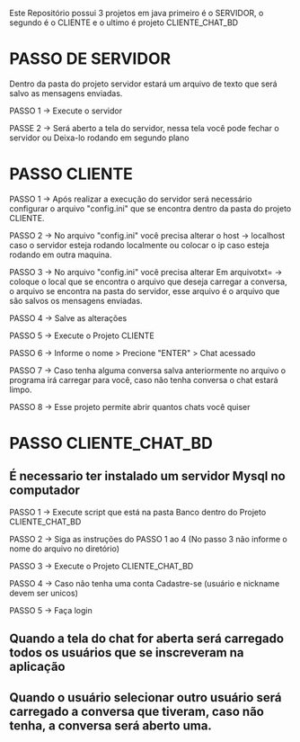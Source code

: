 Este Repositório possui 3 projetos em java primeiro é o SERVIDOR, o segundo é o CLIENTE e o ultimo é projeto CLIENTE_CHAT_BD

# PASSO DE SERVIDOR
Dentro da pasta do projeto servidor estará um arquivo de texto que será salvo as mensagens enviadas.

PASSO 1 -> Execute o servidor

PASSE 2 -> Será aberto a tela do servidor, nessa tela você pode fechar o servidor ou Deixa-lo rodando em segundo plano

# PASSO CLIENTE 
PASSO 1 -> Após realizar a execução do servidor será necessário configurar o arquivo "config.ini" que se encontra dentro da pasta do projeto CLIENTE.

PASSO 2 -> No arquivo "config.ini" você precisa alterar o host -> localhost caso o servidor esteja rodando localmente ou colocar o ip caso esteja rodando em outra maquina.

PASSO 3 -> No arquivo "config.ini" você precisa alterar Em arquivotxt= -> coloque o local que se encontra o arquivo que deseja carregar a conversa, o arquivo se encontra na pasta do servidor, esse arquivo é o arquivo que são salvos os mensagens enviadas. 

PASSO 4 -> Salve as alterações

PASSO 5 -> Execute o Projeto CLIENTE

PASSO 6 -> Informe o nome > Precione "ENTER" > Chat acessado

PASSO 7 -> Caso tenha alguma conversa salva anteriormente no arquivo o programa irá carregar para você, caso não tenha conversa o chat estará limpo.

PASSO 8 -> Esse projeto permite abrir quantos chats você quiser

# PASSO CLIENTE_CHAT_BD
## É necessario ter instalado um servidor Mysql no computador

PASSO 1 -> Execute script que está na pasta Banco dentro do Projeto CLIENTE_CHAT_BD

PASSO 2 -> Siga as instruções do PASSO 1 ao 4 (No passo 3 não informe o nome do arquivo no diretório)

PASSO 3 -> Execute o Projeto CLIENTE_CHAT_BD

PASSO 4 -> Caso não tenha uma conta Cadastre-se (usuário e nickname devem ser unicos)

PASSO 5 -> Faça login

## Quando a tela do chat for aberta será carregado todos os usuários que se inscreveram na aplicação

## Quando o usuário selecionar outro usuário será carregado a conversa que tiveram, caso não tenha, a conversa será aberto uma.





